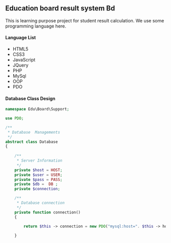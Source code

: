 ## Education board result system Bd

This is learning purpose project for student result calculation. We use some programming language here.

#### Language List

- HTML5
- CSS3
- JavaScript
- JQuery
- PHP
- MySql
- OOP
- PDO 

#### Database Class Design
```php
namespace Edu\Board\Support;

use PDO;

/**
 * Database  Managements
 */
abstract class Database
{
	
	/**
	 * Server Information 
	 */
	private $host = HOST;
	private $user = USER;
	private $pass = PASS;
	private $db =  DB ;
	private $connection;

	/**
	 * Database connection 		 
	 */
	private function connection()
	{			

		return $this -> connection = new PDO("mysql:host=". $this -> host .";dbname=". $this -> db , $this -> user , $this -> pass);
			
	}	

```
